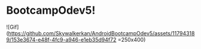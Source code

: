 # BootcampOdev5!




![Gif](https://github.com/Skywalkerkan/AndroidBootcampOdev5/assets/117943189/153e3674-e48f-4fc9-a946-e1eb35d94f72 =250x400)
